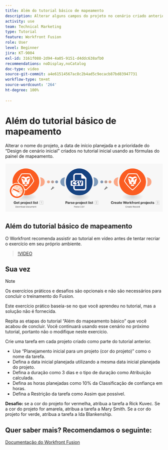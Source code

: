 ```yaml
---
title: Além do tutorial básico de mapeamento
description: Alterar alguns campos do projeto no cenário criado anteriormente usando as fórmulas do painel de mapeamento no  [!DNL Adobe Workfront Fusion].
activity: use
team: Technical Marketing
type: Tutorial
feature: Workfront Fusion
role: User
level: Beginner
jira: KT-9004
exl-id: 3161f088-2d94-4a05-9151-d4ddc638afb0
recommendations: noDisplay,noCatalog
doc-type: video
source-git-commit: a4e61514567ac8c2b4ad5c9ecacb87bd83947731
workflow-type: tm+mt
source-wordcount: '264'
ht-degree: 100%

---
```


# Além do tutorial básico de mapeamento

Alterar o nome do projeto, a data de início planejada e a prioridade do “Design de cenário inicial” criados no tutorial inicial usando as fórmulas do painel de mapeamento.

![Uma imagem do cenário do Fusion](assets/understand-the-basics-1.png)

## Além do tutorial básico de mapeamento

O Workfront recomenda assistir ao tutorial em vídeo antes de tentar recriar o exercício em seu próprio ambiente.

>[!VIDEO](https://video.tv.adobe.com/v/335264/?quality=12&learn=on)


## Sua vez

>[!NOTE]
>
>Os exercícios práticos e desafios são opcionais e não são necessários para concluir o treinamento do Fusion.

Este exercício prático baseia-se no que você aprendeu no tutorial, mas a solução não é fornecida.

Repita as etapas do tutorial “Além do mapeamento básico” que você acabou de concluir. Você continuará usando esse cenário no próximo tutorial, portanto não o modifique neste exercício.

Crie uma tarefa em cada projeto criado como parte do tutorial anterior.

* Use “Planejamento inicial para um projeto (cor do projeto)” como o nome da tarefa.
* Defina a data inicial planejada utilizando a mesma data inicial planejada do projeto.
* Defina a duração como 3 dias e o tipo de duração como Atribuição calculada.
* Defina as horas planejadas como 10% da Classificação de confiança em horas.
* Defina a Restrição da tarefa como Assim que possível.

**Desafio:** se a cor do projeto for vermelha, atribua a tarefa a Rick Kuvec. Se a cor do projeto for amarela, atribua a tarefa a Mary Smith. Se a cor do projeto for verde, atribua a tarefa a Ida Blankenship.

## Quer saber mais? Recomendamos o seguinte:

[Documentação do Workfront Fusion](https://experienceleague.adobe.com/docs/workfront/using/adobe-workfront-fusion/workfront-fusion-2.html?lang=br)
